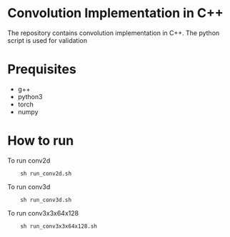 # Convolution Implementation in C++ 
The repository contains convolution implementation in C++. The python script is used for validation
# Prequisites 
- g++
- python3
- torch
- numpy
# How to run 
To run conv2d
```
    sh run_conv2d.sh
```
To run conv3d
```
    sh run_conv3d.sh
```
To run conv3x3x64x128
```
    sh run_conv3x3x64x128.sh
```

